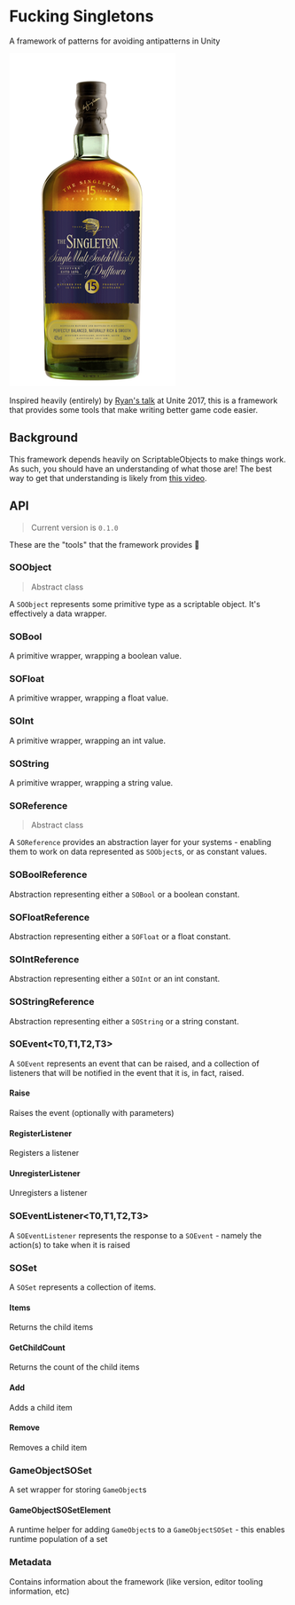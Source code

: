 # Fucking Singletons

A framework of patterns for avoiding antipatterns in Unity

![readme image](./README.png)

Inspired heavily (entirely) by [Ryan's talk](https://www.youtube.com/watch?v=raQ3iHhE_Kk) at Unite 2017, this is a framework that provides some tools that make writing better game code easier.

## Background

This framework depends heavily on ScriptableObjects to make things work. As such, you should have an understanding of what those are! The best way to get that understanding is likely from [this video](https://unity3d.com/learn/tutorials/modules/beginner/live-training-archive/scriptable-objects).


## API

> Current version is `0.1.0`

These are the "tools" that the framework provides :tada:

### SOObject

> Abstract class

A `SOObject` represents some primitive type as a scriptable object. It's effectively a data wrapper.

### SOBool

A primitive wrapper, wrapping a boolean value. 

### SOFloat

A primitive wrapper, wrapping a float value. 

### SOInt

A primitive wrapper, wrapping an int value. 

### SOString

A primitive wrapper, wrapping a string value.

### SOReference

> Abstract class

A `SOReference` provides an abstraction layer for your systems - enabling them to work on data represented as `SOObject`s, or as constant values.

### SOBoolReference

Abstraction representing either a `SOBool` or a boolean constant.

### SOFloatReference

Abstraction representing either a `SOFloat` or a float constant.

### SOIntReference

Abstraction representing either a `SOInt` or an int constant.

### SOStringReference

Abstraction representing either a `SOString` or a string constant.

### SOEvent<T0,T1,T2,T3>

A `SOEvent` represents an event that can be raised, and a collection of listeners that will be notified in the event that it is, in fact, raised.

#### Raise

Raises the event (optionally with parameters)

#### RegisterListener

Registers a listener

#### UnregisterListener

Unregisters a listener

### SOEventListener<T0,T1,T2,T3>

A `SOEventListener` represents the response to a `SOEvent` - namely the action(s) to take when it is raised

### SOSet

A `SOSet` represents a collection of items.

#### Items

Returns the child items

#### GetChildCount

Returns the count of the child items

#### Add

Adds a child item

#### Remove

Removes a child item

### GameObjectSOSet

A set wrapper for storing `GameObject`s

#### GameObjectSOSetElement

A runtime helper for adding `GameObject`s to a `GameObjectSOSet` - this enables runtime population of a set

### Metadata

Contains information about the framework (like version, editor tooling information, etc)